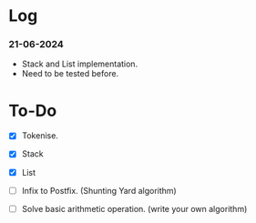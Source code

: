 # Log
### 21-06-2024
- Stack and List implementation.
- Need to be tested before.


# To-Do
- [x] Tokenise.
- [x] Stack
- [x] List
- [ ] Infix to Postfix. (Shunting Yard algorithm)
- [ ] Solve basic arithmetic operation. (write your own algorithm)

